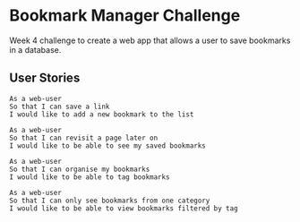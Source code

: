 Bookmark Manager Challenge
==================

Week 4 challenge to create a web app that allows a user to save bookmarks in a database.

User Stories 
-------

```
As a web-user
So that I can save a link
I would like to add a new bookmark to the list

As a web-user
So that I can revisit a page later on
I would like to be able to see my saved bookmarks

As a web-user
So that I can organise my bookmarks
I would like to be able to tag bookmarks

As a web-user
So that I can only see bookmarks from one category
I would like to be able to view bookmarks filtered by tag

```
